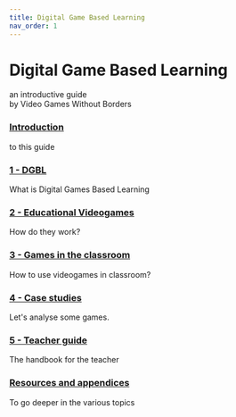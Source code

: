 ```yaml
---
title: Digital Game Based Learning
nav_order: 1
---
```

# Digital Game Based Learning
an introductive guide  
by Video Games Without Borders

### [Introduction](01_introduction.md)
to this guide
### [1 - DGBL](10_dgbl/10_dgbl.md)
What is Digital Games Based Learning
### [2 - Educational Videogames](20_educational_games.md)
How do they work?
### [3 - Games in the classroom](30_integrating_games.md)
How to use videogames in classroom?
### [4 - Case studies](40_case_studies.md)
Let's analyse some games.
### [5 - Teacher guide](50_setup.md)
The handbook for the teacher
### [Resources and appendices](100_resources.md)
To go deeper in the various topics
